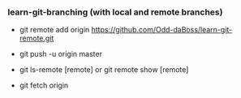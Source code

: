 ### learn-git-branching (with local and remote branches)

- git remote add origin https://github.com/Odd-daBoss/learn-git-remote.git
- git push -u origin master
- git ls-remote [remote] or git remote show [remote]

- git fetch origin
